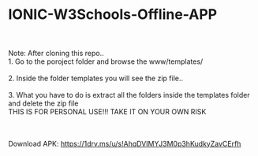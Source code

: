 # IONIC-W3Schools-Offline-APP
</br>
</br>Note: After cloning this repo..
</br>1. Go to the poroject folder and browse the www/templates/</br>
</br>2. Inside the folder templates you  will see the zip file..</br>
</br>3. What you have to do is extract all the folders inside the templates folder and delete the zip file
</br>THIS IS FOR PERSONAL USE!!! TAKE IT ON YOUR OWN RISK
</br>

</br></br>
Download APK: https://1drv.ms/u/s!AhqDVIMYJ3M0p3hKudkyZavCErfh
